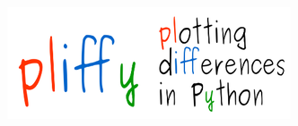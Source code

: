 <p align="center">
  <img width="650" height="200" src="./docs/source/img/pliffy_650x200.png">
</p>
